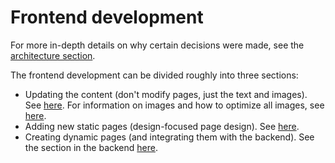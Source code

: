# Frontend development

For more in-depth details on why certain decisions were made, see the [architecture section](../architecture/frontend.md).

The frontend development can be divided roughly into three sections:

- Updating the content (don't modify pages, just the text and images). See [here](./frontend/content.md). For information on images and how to optimize all images, see [here](./frontend/images.md).
- Adding new static pages (design-focused page design). See [here](./frontend/react.md).
- Creating dynamic pages (and integrating them with the backend). See the section in the backend [here](./backend/integrate_frontend.md).